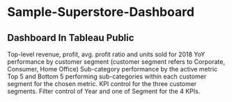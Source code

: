 # Sample-Superstore-Dashboard
## Dashboard In Tableau Public
Top-level revenue, profit, avg. profit ratio and units sold for 2018
YoY performance by customer segment (customer segment refers to Corporate, Consumer, Home Office)
Sub-category performance by the active metric
Top 5 and Bottom 5 performing sub-categories within each customer segment for the chosen metric. 
KPI control for the three customer segments. Filter control of Year and one of Segment for the 4 KPIs. 
